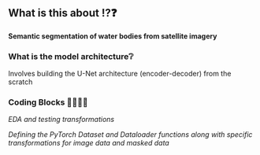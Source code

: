 ## What is this about ⁉️❓
**Semantic segmentation of water bodies from satellite imagery**

### What is the model architecture❔
Involves building the U-Net architecture (encoder-decoder) from the scratch

### Coding Blocks 👩‍💻👩‍💻
*EDA and testing transformations*

*Defining the PyTorch Dataset and Dataloader functions along with specific transformations for image data and masked data*
